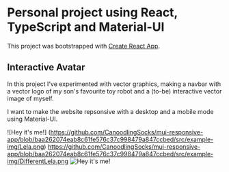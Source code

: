 # Personal project using React, TypeScript and Material-UI

This project was bootstrapped with [Create React App](https://github.com/facebook/create-react-app).

## Interactive Avatar
In this project I've experimented with vector graphics, making a navbar with a vector logo of my son's favourite toy robot and a (to-be) interactive vector image of myself. 

I want to make the website repsonsive with a desktop and a mobile mode using Material-UI.

![Hey it's me!]
(https://github.com/CanoodlingSocks/mui-responsive-app/blob/baa262074eab8c61fe576c37c998479a847ccbed/src/example-img/Lela.png)
https://github.com/CanoodlingSocks/mui-responsive-app/blob/baa262074eab8c61fe576c37c998479a847ccbed/src/example-img/DifferentLela.png
![Hey it's me!](https://github.com/CanoodlingSocks/mui-responsive-app/blob/master/src/example-img/EmoLela.png)

